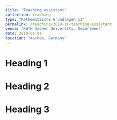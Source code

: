 ```yaml
---
title: "Teaching assistant"
collection: teaching
type: "Mathematische Grundlagen II"
permalink: /teaching/2019-ss-teaching-assistant
venue: "RWTH Aachen University, Department"
date: 2019-01-01
location: "Aachen, Germany"
---
```


<!-- This is a description of a teaching experience. You can use markdown like any other post. -->

Heading 1
======

Heading 2
======

Heading 3
======